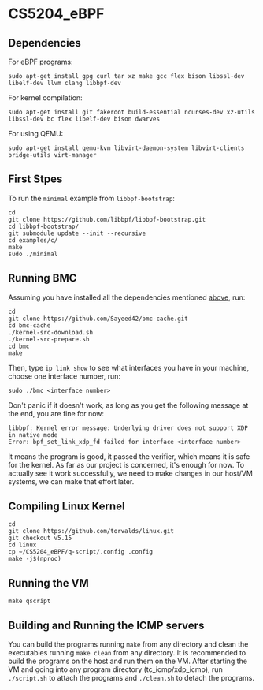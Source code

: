 # CS5204_eBPF
## Dependencies
For eBPF programs:
```
sudo apt-get install gpg curl tar xz make gcc flex bison libssl-dev libelf-dev llvm clang libbpf-dev
```
For kernel compilation:
```
sudo apt-get install git fakeroot build-essential ncurses-dev xz-utils libssl-dev bc flex libelf-dev bison dwarves
``` 
For using QEMU:
```
sudo apt-get install qemu-kvm libvirt-daemon-system libvirt-clients bridge-utils virt-manager
```

## First Stpes
To run the `minimal` example from `libbpf-bootstrap`:
```
cd
git clone https://github.com/libbpf/libbpf-bootstrap.git
cd libbpf-bootstrap/
git submodule update --init --recursive
cd examples/c/
make
sudo ./minimal
```
## Running BMC
Assuming you have installed all the dependencies mentioned [above](https://github.com/Sayeed42/CS5204_eBPF/edit/main/README.md#dependencies), run:
```
cd
git clone https://github.com/Sayeed42/bmc-cache.git
cd bmc-cache
./kernel-src-download.sh
./kernel-src-prepare.sh
cd bmc
make
```
Then, type `ip link show` to see what interfaces you have in your machine, choose one interface number, run:
```
sudo ./bmc <interface number>
```
Don't panic if it doesn't work, as long as you get the following message at the end, you are fine for now:
```
libbpf: Kernel error message: Underlying driver does not support XDP in native mode
Error: bpf_set_link_xdp_fd failed for interface <interface number>
```
It means the program is good, it passed the verifier, which means it is safe for the kernel. As far as our project is concerned, it's enough for now. To actually see it work successfully, we need to make changes in our host/VM systems, we can make that effort later.

## Compiling Linux Kernel
```
cd
git clone https://github.com/torvalds/linux.git
git checkout v5.15
cd linux
cp ~/CS5204_eBPF/q-script/.config .config
make -j$(nproc)
```

## Running the VM
```
make qscript
```

## Building and Running the ICMP servers
You can build the programs running `make` from any directory and clean the executables running `make clean` from any directory.
It is recommended to build the programs on the host and run them on the VM. After starting the VM and going into any program directory (tc_icmp/xdp_icmp), run `./script.sh` to attach the programs and `./clean.sh` to detach the programs.